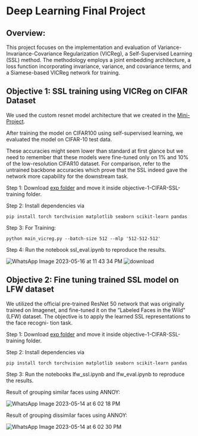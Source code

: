 # Deep Learning Final Project

## Overview:
This project focuses on the implementation and evaluation of
Variance-Invariance-Covariance Regularization (VICReg), a
Self-Supervised Learning (SSL) method. The methodology
employs a joint embedding architecture, a loss function
incorporating invariance, variance, and covariance terms,
and a Siamese-based VICReg network for training.

## Objective 1: SSL training using VICReg on CIFAR Dataset
We used the custom resnet model architecture that we created in the [Mini-Project](https://github.com/shreyjasuja/cifar_10_custom_resnet).

After training the model on CIFAR100 using self-supervised learning, we evaluated the model on CIFAR-10 test data.

These accuracies might seem lower than standard at first glance but we need to remember that these models were fine-tuned only on 1% and 10% of the low-resolution CIFAR10 dataset. 
For comparison, refer to the untrained backbone accuracies which prove that the SSL indeed gave the network more capability for the downstream task.

Step 1: Download [exp folder](https://drive.google.com/drive/folders/1YvShKyGbXxjqYAgbzIsw_lyoyLXMsKYM?usp=share_link) and move it inside objective-1-CIFAR-SSL-training folder.

Step 2: Install dependencies via 
```
pip install torch torchvision matplotlib seaborn scikit-learn pandas
```
Step 3: For Training: 
```
python main_vicreg.py --batch-size 512 --mlp '512-512-512'
```
Step 4: Run the notebook ssl_eval.ipynb to reproduce the results.

![WhatsApp Image 2023-05-16 at 11 43 34 PM](https://github.com/shreyjasuja/vicreg_dl/assets/30201131/364547bc-9ae1-4ba9-b1b5-512aa60aa94e)
![download](https://github.com/shreyjasuja/vicreg_dl/assets/30201131/0228baeb-859c-49b8-9e4c-74f06e30507c)

## Objective 2: Fine tuning trained SSL model on LFW dataset
We utilized the official pre-trained ResNet 50 network that
was originally trained on Imagenet, and fine-tuned it on the
”Labeled Faces in the Wild” (LFW) dataset. The objective is
to apply the learned SSL representations to the face recogni-
tion task.

Step 1: Download [exp folder](https://drive.google.com/drive/folders/1LB_KcYa3bsCKaBAOKTaEn1WbCVj9PmXx?usp=share_link) and move it inside objective-1-CIFAR-SSL-training folder.

Step 2: Install dependencies via 
```
pip install torch torchvision matplotlib seaborn scikit-learn pandas
```

Step 3: Run the notebooks lfw_ssl.ipynb and lfw_eval.ipynb to reproduce the results.

Result of grouping similar faces using ANNOY:

![WhatsApp Image 2023-05-14 at 6 02 18 PM](https://github.com/shreyjasuja/vicreg_dl/assets/30201131/feeeb9af-3d76-47f0-a953-d123a7b72a14)

Result of grouping dissimilar faces using ANNOY:

![WhatsApp Image 2023-05-14 at 6 02 30 PM](https://github.com/shreyjasuja/vicreg_dl/assets/30201131/e233ea5f-4cda-4dd8-98f5-ec41e0b36e70)
